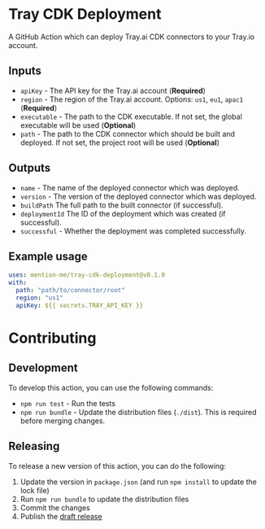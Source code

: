 # Tray CDK Deployment

A GitHub Action which can deploy Tray.ai CDK connectors to your Tray.io account.

## Inputs

- `apiKey` - The API key for the Tray.ai account (**Required**)
- `region` - The region of the Tray.ai account. Options: `us1`, `eu1`, `apac1` (**Required**)
- `executable` - The path to the CDK executable. If not set, the global executable will be used (**Optional**)
- `path` - The path to the CDK connector which should be built and deployed. If not set, the project root will be used (**Optional**)

## Outputs

- `name` - The name of the deployed connector which was deployed.
- `version` - The version of the deployed connector which was deployed.
- `buildPath` The full path to the built connector (if successful).
- `deploymentId` The ID of the deployment which was created (if successful).
- `successful` - Whether the deployment was completed successfully.

## Example usage

```yaml
uses: mention-me/tray-cdk-deployment@v0.1.0
with:
  path: "path/to/connector/root"
  region: "us1"
  apiKey: ${{ secrets.TRAY_API_KEY }}
```

# Contributing

## Development

To develop this action, you can use the following commands:
- `npm run test` - Run the tests
- `npm run bundle` - Update the distribution files (`./dist`). This is required before merging changes.

## Releasing

To release a new version of this action, you can do the following:
1. Update the version in `package.json` (and run `npm install` to update the lock file)
2. Run `npm run bundle` to update the distribution files
3. Commit the changes
4. Publish the [draft release](https://github.com/mention-me/tray-cdk-deployment/releases)